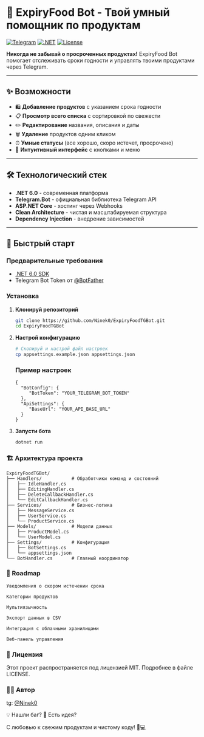 # 🍕 ExpiryFood Bot - Твой умный помощник по продуктам

[![Telegram](https://img.shields.io/badge/Telegram-Bot-blue?logo=telegram)](https://t.me/YourBotName)
[![.NET](https://img.shields.io/badge/.NET-6.0-purple?logo=dotnet)](https://dotnet.microsoft.com/)
[![License](https://img.shields.io/badge/License-MIT-green.svg)](LICENSE)

**Никогда не забывай о просроченных продуктах!** ExpiryFood Bot помогает отслеживать сроки годности и управлять твоими продуктами через Telegram.

---

## ✨ Возможности

- 🛍 **Добавление продуктов** с указанием срока годности
- 📋 **Просмотр всего списка** с сортировкой по свежести
- ✏️ **Редактирование** названия, описания и даты
- 🗑 **Удаление** продуктов одним кликом
- ⏰ **Умные статусы** (все хорошо, скоро истечет, просрочено)
- 💬 **Интуитивный интерфейс** с кнопками и меню

---

## 🛠 Технологический стек

- **.NET 6.0** - современная платформа
- **Telegram.Bot** - официальная библиотека Telegram API
- **ASP.NET Core** - хостинг через Webhooks
- **Clean Architecture** - чистая и масштабируемая структура
- **Dependency Injection** - внедрение зависимостей

---

## 🚀 Быстрый старт

### Предварительные требования

- [.NET 6.0 SDK](https://dotnet.microsoft.com/download)
- Telegram Bot Token от [@BotFather](https://t.me/BotFather)

### Установка

1. **Клонируй репозиторий**
   ```bash
   git clone https://github.com/Ninek0/ExpiryFoodTGBot.git
   cd ExpiryFoodTGBot
   ```
2. **Настрой конфигурацию**
   ```bash
   # Скопируй и настрой файл настроек
   cp appsettings.example.json appsettings.json
   ```
   ### Пример настроек  
   ```
   {
     "BotConfig": {
        "BotToken": "YOUR_TELEGRAM_BOT_TOKEN"
     },
     "ApiSettings": {
        "BaseUrl": "YOUR_API_BASE_URL"
     }
   }
   ```
3. **Запусти бота**
   ```bash
   dotnet run
   ```
### 🏗 Архитектура проекта
```
ExpiryFoodTGBot/
├── Handlers/           # Обработчики команд и состояний
│   ├── IdleHandler.cs
│   ├── EditingHandler.cs
│   ├── DeleteCallbackHandler.cs
│   └── EditCallbackHandler.cs
├── Services/           # Бизнес-логика
│   ├── MessageService.cs
│   ├── UserService.cs
│   └── ProductService.cs
├── Models/             # Модели данных
│   ├── ProductModel.cs
│   └── UserModel.cs
├── Settings/           # Конфигурация
│   ├── BotSettings.cs
│   └── appsettings.json
└── BotHandler.cs       # Главный координатор
```
### 🚧 Roadmap

    Уведомления о скором истечении срока

    Категории продуктов

    Мультиязычность

    Экспорт данных в CSV

    Интеграция с облачными хранилищами

    Веб-панель управления

### 📝 Лицензия

Этот проект распространяется под лицензией MIT. Подробнее в файле LICENSE.

### 👨‍💻 Автор

tg: [@Ninek0](https://t.me/Ninek0)

💡 Нашли баг?
🚀 Есть идея?

С любовью к свежим продуктам и чистому коду! 🍎💻
